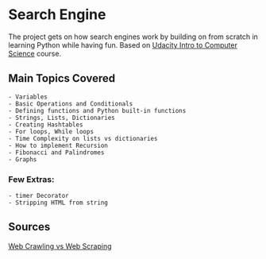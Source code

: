 # Search Engine

The project gets on how search engines work by building on from scratch in learning Python while having fun.
Based on [Udacity Intro to Computer Science](https://classroom.udacity.com/courses/cs101) course.

## Main Topics Covered

    - Variables
    - Basic Operations and Conditionals
    - Defining functions and Python built-in functions
    - Strings, Lists, Dictionaries
    - Creating Hashtables
    - For loops, While loops
    - Time Complexity on lists vs dictionaries
    - How to implement Recursion
    - Fibonacci and Palindromes
    - Graphs

### Few Extras:

    - timer Decorator
    - Stripping HTML from string

## Sources

[Web Crawling vs Web Scraping](https://blog.apify.com/what-is-web-scraping/)